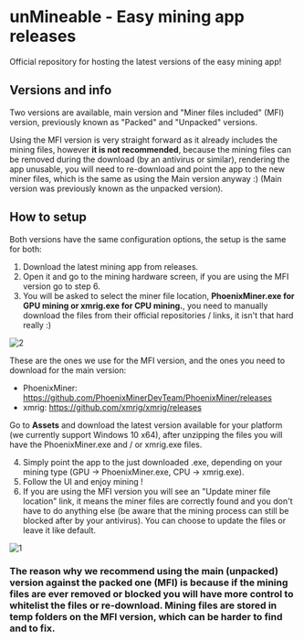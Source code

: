 # unMineable - Easy mining app releases
Official repository for hosting the latest versions of the easy mining app!

## Versions and info

Two versions are available, main version and "Miner files included" (MFI) version, previously known as "Packed" and "Unpacked" versions.

Using the MFI version is very straight forward as it already includes the mining files, however **it is not recommended**, because the mining files can be removed during the download (by an antivirus or similar), rendering the app unusable, you will need to re-download and point the app to the new miner files, which is the same as using the Main version anyway :) (Main version was previously known as the unpacked version).

## How to setup

Both versions have the same configuration options, the setup is the same for both:

1. Download the latest mining app from releases.
2. Open it and go to the mining hardware screen, if you are using the MFI version go to step 6.
3. You will be asked to select the miner file location, **PhoenixMiner.exe for GPU mining or xmrig.exe for CPU mining.**, you need to manually download the files from their official repositories / links, it isn't that hard really :)

![2](https://user-images.githubusercontent.com/83843443/117513094-9bbf8400-af56-11eb-9f5a-baf230ddc3b9.PNG)

These are the ones we use for the MFI version, and the ones you need to download for the main version:

* PhoenixMiner: https://github.com/PhoenixMinerDevTeam/PhoenixMiner/releases
* xmrig: https://github.com/xmrig/xmrig/releases

Go to **Assets** and download the latest version available for your platform (we currently support Windows 10 x64), after unzipping the files you will have the PhoenixMiner.exe and / or xmrig.exe files.

4. Simply point the app to the just downloaded .exe, depending on your mining type (GPU -> PhoenixMiner.exe, CPU -> xmrig.exe).
5. Follow the UI and enjoy mining !
6. If you are using the MFI version you will see an "Update miner file location" link, it means the miner files are correctly found and you don't have to do anything else (be aware that the mining process can still be blocked after by your antivirus). You can choose to update the files or leave it like default.

![1](https://user-images.githubusercontent.com/83843443/117512936-353a6600-af56-11eb-9f86-b232b80693ac.PNG)

### The reason why we recommend using the main (unpacked) version against the packed one (MFI) is because if the mining files are ever removed or blocked you will have more control to whitelist the files or re-download. Mining files are stored in temp folders on the MFI version, which can be harder to find and to fix.
